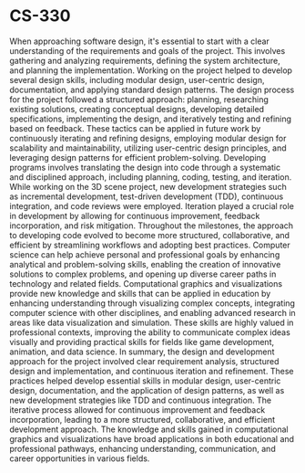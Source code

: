# CS-330
When approaching software design, it's essential to start with a clear understanding of the requirements and goals of the project. This involves gathering and analyzing requirements, defining the system architecture, and planning the implementation. Working on the project helped to develop several design skills, including modular design, user-centric design, documentation, and applying standard design patterns. The design process for the project followed a structured approach: planning, researching existing solutions, creating conceptual designs, developing detailed specifications, implementing the design, and iteratively testing and refining based on feedback. These tactics can be applied in future work by continuously iterating and refining designs, employing modular design for scalability and maintainability, utilizing user-centric design principles, and leveraging design patterns for efficient problem-solving.
Developing programs involves translating the design into code through a systematic and disciplined approach, including planning, coding, testing, and iteration. While working on the 3D scene project, new development strategies such as incremental development, test-driven development (TDD), continuous integration, and code reviews were employed. Iteration played a crucial role in development by allowing for continuous improvement, feedback incorporation, and risk mitigation. Throughout the milestones, the approach to developing code evolved to become more structured, collaborative, and efficient by streamlining workflows and adopting best practices.
Computer science can help achieve personal and professional goals by enhancing analytical and problem-solving skills, enabling the creation of innovative solutions to complex problems, and opening up diverse career paths in technology and related fields. Computational graphics and visualizations provide new knowledge and skills that can be applied in education by enhancing understanding through visualizing complex concepts, integrating computer science with other disciplines, and enabling advanced research in areas like data visualization and simulation. These skills are highly valued in professional contexts, improving the ability to communicate complex ideas visually and providing practical skills for fields like game development, animation, and data science.
In summary, the design and development approach for the project involved clear requirement analysis, structured design and implementation, and continuous iteration and refinement. These practices helped develop essential skills in modular design, user-centric design, documentation, and the application of design patterns, as well as new development strategies like TDD and continuous integration. The iterative process allowed for continuous improvement and feedback incorporation, leading to a more structured, collaborative, and efficient development approach. The knowledge and skills gained in computational graphics and visualizations have broad applications in both educational and professional pathways, enhancing understanding, communication, and career opportunities in various fields.
